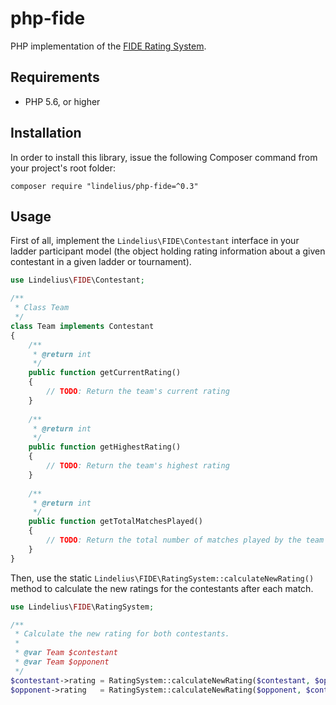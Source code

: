 # php-fide

PHP implementation of the [FIDE Rating System](https://www.fide.com/fide/handbook.html?id=172&view=article).

## Requirements

* PHP 5.6, or higher

## Installation

In order to install this library, issue the following Composer command from your project's root folder:

```
composer require "lindelius/php-fide=^0.3"
```

## Usage

First of all, implement the `Lindelius\FIDE\Contestant` interface in your ladder participant model (the object holding rating information about a given contestant in a given ladder or tournament).

```php
use Lindelius\FIDE\Contestant;

/**
 * Class Team
 */
class Team implements Contestant
{
    /**
     * @return int
     */
    public function getCurrentRating()
    {
        // TODO: Return the team's current rating
    }
    
    /**
     * @return int
     */
    public function getHighestRating()
    {
        // TODO: Return the team's highest rating
    }
    
    /**
     * @return int
     */
    public function getTotalMatchesPlayed()
    {
        // TODO: Return the total number of matches played by the team
    }
}
```

Then, use the static `Lindelius\FIDE\RatingSystem::calculateNewRating()` method to calculate the new ratings for the contestants after each match.

```php
use Lindelius\FIDE\RatingSystem;

/**
 * Calculate the new rating for both contestants.
 *
 * @var Team $contestant
 * @var Team $opponent
 */
$contestant->rating = RatingSystem::calculateNewRating($contestant, $opponent, RatingSystem::WON);
$opponent->rating   = RatingSystem::calculateNewRating($opponent, $contestant, RatingSystem::LOST);
```
